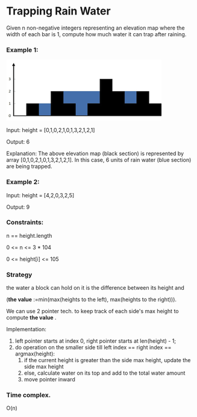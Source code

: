 # Trapping Rain Water

Given n non-negative integers representing an elevation map where the width of each bar is 1, compute how much water it can trap after raining.

 

### Example 1:

![image](./images/rainwatertrap.png)

Input: height = [0,1,0,2,1,0,1,3,2,1,2,1]

Output: 6

Explanation: The above elevation map (black section) is represented by array [0,1,0,2,1,0,1,3,2,1,2,1]. In this case, 6 units of rain water (blue section) are being trapped.

### Example 2:

Input: height = [4,2,0,3,2,5]

Output: 9
 

### Constraints:

n == height.length

0 <= n <= 3 * 104

0 <= height[i] <= 105

### Strategy
the water a block can hold on it is the difference between its height and 

(**the value** :=min(max(heights to the left), max(heights to the right))).

We can use 2 pointer tech. to keep track of each side's max height to compute **the value** .

Implementation:
1. left pointer starts at index 0, right pointer starts at len(height) - 1;
2. do operation on the smaller side till left index == right index == argmax(height):
    1. if the current height is greater than the side max height, update the side max height
    2. else, calculate water on its top and add to the total water amount
    3. move pointer inward

### Time complex.
O(n)
